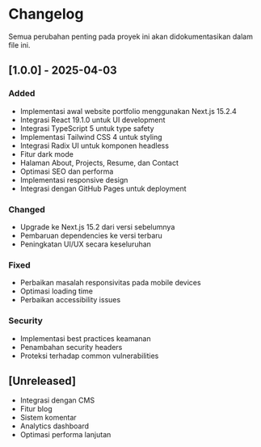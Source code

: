 # Changelog

Semua perubahan penting pada proyek ini akan didokumentasikan dalam file ini.

## [1.0.0] - 2025-04-03

### Added
- Implementasi awal website portfolio menggunakan Next.js 15.2.4
- Integrasi React 19.1.0 untuk UI development
- Integrasi TypeScript 5 untuk type safety
- Implementasi Tailwind CSS 4 untuk styling
- Integrasi Radix UI untuk komponen headless
- Fitur dark mode
- Halaman About, Projects, Resume, dan Contact
- Optimasi SEO dan performa
- Implementasi responsive design
- Integrasi dengan GitHub Pages untuk deployment

### Changed
- Upgrade ke Next.js 15.2 dari versi sebelumnya
- Pembaruan dependencies ke versi terbaru
- Peningkatan UI/UX secara keseluruhan

### Fixed
- Perbaikan masalah responsivitas pada mobile devices
- Optimasi loading time
- Perbaikan accessibility issues

### Security
- Implementasi best practices keamanan
- Penambahan security headers
- Proteksi terhadap common vulnerabilities

## [Unreleased]
- Integrasi dengan CMS
- Fitur blog
- Sistem komentar
- Analytics dashboard
- Optimasi performa lanjutan